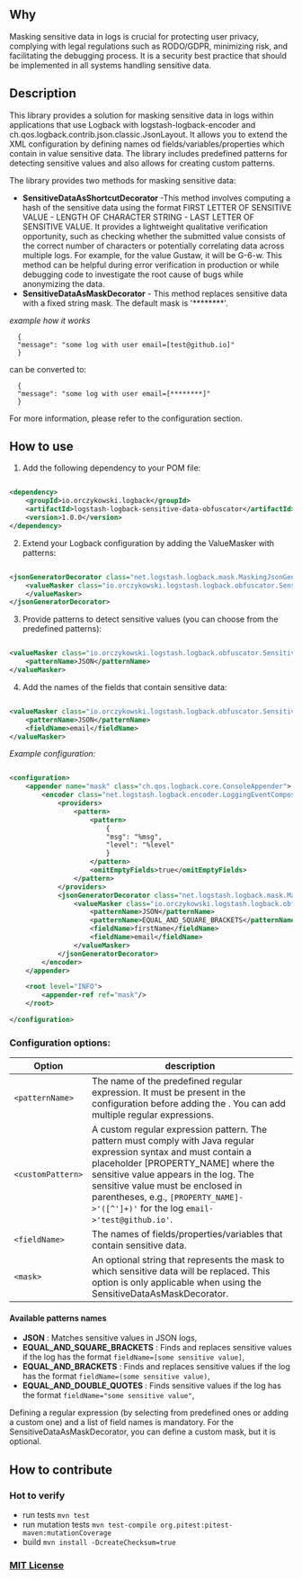## Why

Masking sensitive data in logs is crucial for protecting user privacy, complying with legal regulations such as
RODO/GDPR, minimizing risk, and facilitating the debugging process. It is a security best practice that should be
implemented in all systems handling sensitive data.

## Description

This library provides a solution for masking sensitive data in logs within applications that use Logback with
logstash-logback-encoder and ch.qos.logback.contrib.json.classic.JsonLayout. It allows you to extend the XML
configuration by defining names od fields/variables/properties which contain in value sensitive data.
The library includes predefined patterns for detecting sensitive values and also allows for creating custom patterns.

The library provides two methods for masking sensitive data:

- **SensitiveDataAsShortcutDecorator** -This method involves computing a hash of the sensitive data using the format
  FIRST LETTER OF SENSITIVE VALUE - LENGTH OF CHARACTER STRING - LAST LETTER OF SENSITIVE VALUE. It provides a
  lightweight qualitative verification opportunity, such as checking whether the submitted value consists of the correct
  number of characters or potentially correlating data across multiple logs. For example, for the value Gustaw, it will
  be G-6-w. This method can be helpful during error verification in production or while debugging code to investigate
  the root cause of bugs while anonymizing the data.
- **SensitiveDataAsMaskDecorator** - This method replaces sensitive data with a fixed string mask. The default mask
  is '********'.

_example how it works_

```
  {
  "message": "some log with user email=[test@github.io]"
  }
```

can be converted to:

```
  {
  "message": "some log with user email=[********]"
  }
```

For more information, please refer to the configuration section.

## How to use

1. Add the following dependency to your POM file:

```xml

<dependency>
    <groupId>io.orczykowski.logback</groupId>
    <artifactId>logstash-logback-sensitive-data-obfuscator</artifactId>
    <version>1.0.0</version>
</dependency>
```

2. Extend your Logback configuration by adding the ValueMasker with patterns:

```xml example

<jsonGeneratorDecorator class="net.logstash.logback.mask.MaskingJsonGeneratorDecorator">
    <valueMasker class="io.orczykowski.logstash.logback.obfuscator.SensitiveDataAsShortcutDecorator">
    </valueMasker>
</jsonGeneratorDecorator>
```

3. Provide patterns to detect sensitive values (you can choose from the predefined patterns):

```xml

<valueMasker class="io.orczykowski.logstash.logback.obfuscator.SensitiveDataAsShortcutDecorator">
    <patternName>JSON</patternName>
</valueMasker>
```

4. Add the names of the fields that contain sensitive data:

```xml

<valueMasker class="io.orczykowski.logstash.logback.obfuscator.SensitiveDataAsShortcutDecorator">
    <patternName>JSON</patternName>
    <fieldName>email</fieldName>
</valueMasker>
```

_Example configuration:_

```xml

<configuration>
    <appender name="mask" class="ch.qos.logback.core.ConsoleAppender">
        <encoder class="net.logstash.logback.encoder.LoggingEventCompositeJsonEncoder">
            <providers>
                <pattern>
                    <pattern>
                        {
                        "msg": "%msg",
                        "level": "%level"
                        }
                    </pattern>
                    <omitEmptyFields>true</omitEmptyFields>
                </pattern>
            </providers>
            <jsonGeneratorDecorator class="net.logstash.logback.mask.MaskingJsonGeneratorDecorator">
                <valueMasker class="io.orczykowski.logstash.logback.obfuscator.SensitiveDataAsShortcutDecorator">
                    <patternName>JSON</patternName>
                    <patternName>EQUAL_AND_SQUARE_BRACKETS</patternName>
                    <fieldName>firstName</fieldName>
                    <fieldName>email</fieldName>
                </valueMasker>
            </jsonGeneratorDecorator>
        </encoder>
    </appender>

    <root level="INFO">
        <appender-ref ref="mask"/>
    </root>

</configuration>
```

### Configuration options:

| Option                | description                                                                                                                                                                                                                                                                                                                  |
|-----------------------|------------------------------------------------------------------------------------------------------------------------------------------------------------------------------------------------------------------------------------------------------------------------------------------------------------------------------|
| ```<patternName>```   | The name of the predefined regular expression. It must be present in the configuration before adding the <fieldName>. You can add multiple regular expressions.                                                                                                                                                              |
| ```<customPattern>``` | A custom regular expression pattern. The pattern must comply with Java regular expression syntax and must contain a placeholder [PROPERTY_NAME] where the sensitive value appears in the log. The sensitive value must be enclosed in parentheses, e.g., `[PROPERTY_NAME]->'([^']+)'` for the log `email->'test@github.io'`. |
| ```<fieldName>```     | The names of fields/properties/variables that contain sensitive data.                                                                                                                                                                                                                                                        |
| ```<mask>```          | An optional string that represents the mask to which sensitive data will be replaced. This option is only applicable when using the SensitiveDataAsMaskDecorator.                                                                                                                                                            |

#### Available patterns names

- **JSON** : Matches sensitive values in JSON logs,
- **EQUAL_AND_SQUARE_BRACKETS** : Finds and replaces sensitive values if the log has the
  format `fieldName=[some sensitive value]`,
- **EQUAL_AND_BRACKETS** :   Finds and replaces sensitive values if the log has the
  format `fieldName=(some sensitive value)`,
- **EQUAL_AND_DOUBLE_QUOTES** : Finds sensitive values if the log has the format  `fieldName="some sensitive value"`,

Defining a regular expression (by selecting from predefined ones or adding a custom one) and a list of field names is
mandatory. For the SensitiveDataAsMaskDecorator, you can define a custom mask, but it is optional.

## How to contribute

### Hot to verify

- run tests `mvn test`
- run mutation tests `mvn test-compile org.pitest:pitest-maven:mutationCoverage`
- build `mvn install -DcreateChecksum=true`

### [MIT License](https://opensource.org/licenses/MIT)



